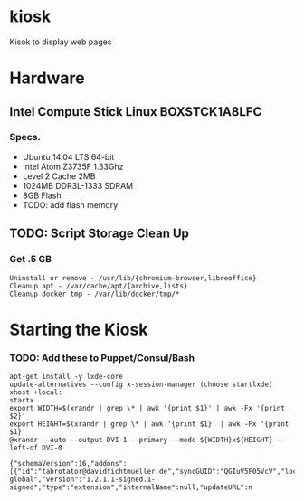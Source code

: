 # kiosk

Kisok to display web pages

# Hardware

## Intel Compute Stick Linux BOXSTCK1A8LFC

### Specs.

 - Ubuntu 14.04 LTS 64-bit
 - Intel Atom Z3735F 1.33Ghz
 - Level 2 Cache 2MB
 - 1024MB DDR3L-1333 SDRAM
 - 8GB Flash
 - TODO: add flash memory

## TODO: Script Storage Clean Up

### Get .5 GB

    Uninstall or remove - /usr/lib/{chromium-browser,libreoffice}
    Cleanup apt - /var/cache/apt/{archive,lists}
    Cleanup docker tmp - /var/lib/docker/tmp/*

# Starting the Kiosk

### TODO: Add these to Puppet/Consul/Bash
    apt-get install -y lxde-core
    update-alternatives --config x-session-manager (choose startlxde)
    xhost +local:
    startx
    export WIDTH=$(xrandr | grep \* | awk '{print $1}' | awk -Fx '{print $2}'
    export HEIGHT=$(xrandr | grep \* | awk '{print $1}' | awk -Fx '{print $1}'
    @xrandr --auto --output DVI-1 --primary --mode ${WIDTH}x${HEIGHT} --left-of DVI-0

```
{"schemaVersion":16,"addons":[{"id":"tabrotator@davidfichtmueller.de","syncGUID":"QGIuV5F05VcV","location":"app-global","version":"1.2.1.1-signed.1-signed","type":"extension","internalName":null,"updateURL":n

```
